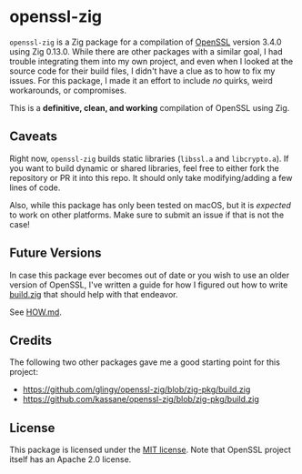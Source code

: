 # openssl-zig

`openssl-zig` is a Zig package for a compilation of
[OpenSSL](https://github.com/openssl/openssl) version 3.4.0 using Zig 0.13.0.
While there are other packages with a similar goal, I had trouble integrating
them into my own project, and even when I looked at the source code for their
build files, I didn't have a clue as to how to fix my issues. For this package,
I made it an effort to include _no_ quirks, weird workarounds, or compromises.

This is a **definitive, clean, and working** compilation of OpenSSL using Zig.

## Caveats

Right now, `openssl-zig` builds static libraries (`libssl.a` and `libcrypto.a`).
If you want to build dynamic or shared libraries, feel free to either fork the
repository or PR it into this repo. It should only take modifying/adding a few
lines of code.

Also, while this package has only been tested on macOS, but it is _expected_ to
work on other platforms. Make sure to submit an issue if that is not the case!

## Future Versions

In case this package ever becomes out of date or you wish to use an older
version of OpenSSL, I've written a guide for how I figured out how to write
[build.zig](./build.zig) that should help with that endeavor.

See [HOW.md](./HOW.md).

## Credits

The following two other packages gave me a good starting point for this project:

- https://github.com/glingy/openssl-zig/blob/zig-pkg/build.zig
- https://github.com/kassane/openssl-zig/blob/zig-pkg/build.zig

## License

This package is licensed under the [MIT license](./LICENSE). Note that OpenSSL
project itself has an Apache 2.0 license.
